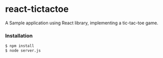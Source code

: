 # react-tictactoe

A Sample application using React library, implementing a tic-tac-toe game.

### Installation

```sh
$ npm install
$ node server.js
```